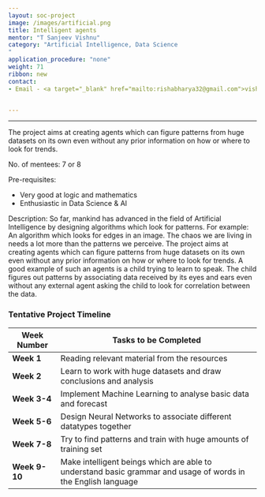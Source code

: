```yaml
---
layout: soc-project
image: /images/artificial.png
title: Intelligent agents
mentor: "T Sanjeev Vishnu"
category: "Artificial Intelligence, Data Science
"
application_procedure: "none"
weight: 71
ribbon: new
contact:
- Email - <a target="_blank" href="mailto:rishabharya32@gmail.com">vishnutsanjevofficial@gmail.com</a>


---
```


---
The project aims at creating agents which can figure patterns from huge datasets on its own even without any prior information on how or where to look for trends.


<!--break-->

No. of mentees: 7 or 8

Pre-requisites:

- Very good at logic and mathematics
- Enthusiastic in Data Science & AI

Description:
So far, mankind has advanced in the field of Artificial Intelligence by designing algorithms which look for patterns. For example: An algorithm which looks for edges in an image.
	The chaos we are living in needs a lot more than the patterns we perceive.
	The project aims at creating agents which can figure patterns from huge datasets on its own even without any prior information on how or where to look for trends.
	A good example of such an agents is a child trying to learn to speak. The child figures out patterns by associating data received by its eyes and ears even without any external agent asking the child to look for correlation between the data.


<!--break-->

### Tentative Project Timeline
<!--break-->

|Week Number  | Tasks to be Completed|
|--- | --- | 
|**Week 1** |Reading relevant material from the resources |
|**Week 2** |Learn to work with huge datasets and draw conclusions and analysis|
|**Week 3-4** | Implement Machine Learning to analyse basic data and forecast |
|**Week 5-6** | Design Neural Networks to associate different datatypes together|
|**Week 7-8** | Try to find patterns and train with huge amounts of training set |
|**Week 9-10** | Make intelligent beings which are able to understand basic grammar and usage of words in the English language |



<!--break-->

